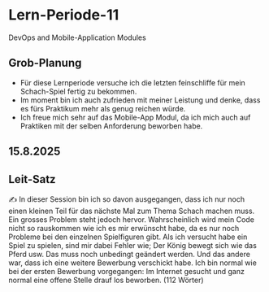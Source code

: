 # Lern-Periode-11

DevOps and Mobile-Application Modules

## Grob-Planung

- Für diese Lernperiode versuche ich die letzten feinschliffe für mein Schach-Spiel fertig zu bekommen.
- Im moment bin ich auch zufrieden mit meiner Leistung und denke, dass es fürs Praktikum mehr als genug reichen würde.
- Ich freue mich sehr auf das Mobile-App Modul, da ich mich auch auf Praktiken mit der selben Anforderung beworben habe.

## 15.8.2025
## Leit-Satz

✍ In dieser Session bin ich so davon ausgegangen, dass ich nur noch einen kleinen Teil für das nächste Mal zum Thema Schach machen muss. Ein grosses Problem steht jedoch hervor. Wahrscheinlich wird mein Code nicht so rauskommen wie ich es mir erwünscht habe, da es nur noch Probleme bei den einzelnen Spielfiguren gibt. Als ich versucht habe ein Spiel zu spielen, sind mir dabei Fehler wie; Der König bewegt sich wie das Pferd usw. Das muss noch unbedingt geändert werden. Und das andere war, dass ich eine weitere Bewerbung verschickt habe. Ich bin normal wie bei der ersten Bewerbung vorgegangen: Im Internet gesucht und ganz normal eine offene Stelle drauf los beworben. (112 Wörter)

